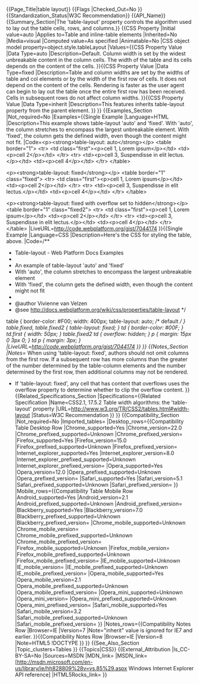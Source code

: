 {{Page_Title|table layout}}
{{Flags
|Checked_Out=No
}}
{{Standardization_Status|W3C Recommendation}}
{{API_Name}}
{{Summary_Section|The 'table-layout' property controls the algorithm used to lay out the table cells, rows, and columns.}}
{{CSS Property
|Initial value=auto
|Applies to=Table and inline-table elements
|Inherited=No
|Media=visual
|Computed value=As specified
|Animatable=No
|CSS object model property=object.style.tableLayout
|Values={{CSS Property Value
|Data Type=auto
|Description=Default. Column width is set by the widest unbreakable content in the column cells. The width of the table and its cells depends on the content of the cells.
}}{{CSS Property Value
|Data Type=fixed
|Description=Table and column widths are set by the widths of table and col elements or by the width of the first row of cells. It does not depend on the content of the cells. Rendering is faster as the user agent can begin to lay out the table once the entire first row has been received. Cells in subsequent rows do not affect column widths.
}}{{CSS Property Value
|Data Type=inherit
|Description=This features inherits table-layout property  from the parent element.
}}
}}
{{Examples_Section
|Not_required=No
|Examples={{Single Example
|Language=HTML
|Description=This example shows table-layout 'auto' and 'fixed'. With 'auto', the column stretches to encompass the largest unbreakable element. With 'fixed', the column gets the defined width, even though the content might not fit.
|Code=&lt;p&gt;&lt;strong&gt;table-layout: auto&lt;/strong&gt;&lt;/p&gt;
&lt;table border=&quot;1&quot;&gt;
	&lt;tr&gt;
		&lt;td class=&quot;first&quot;&gt;&lt;p&gt;cell 1, Lorem ipsum&lt;/p&gt;&lt;/td&gt;
		&lt;td&gt;&lt;p&gt;cell 2&lt;/p&gt;&lt;/td&gt;
	&lt;/tr&gt;
	&lt;tr&gt;
		&lt;td&gt;&lt;p&gt;cell 3, Suspendisse in elit lectus.&lt;/p&gt;&lt;/td&gt;
		&lt;td&gt;&lt;p&gt;cell 4&lt;/p&gt;&lt;/td&gt;
	&lt;/tr&gt;
&lt;/table&gt;

&lt;p&gt;&lt;strong&gt;table-layout: fixed&lt;/strong&gt;&lt;/p&gt;
&lt;table border=&quot;1&quot; class=&quot;fixed&quot;&gt;
	&lt;tr&gt;
		&lt;td class=&quot;first&quot;&gt;&lt;p&gt;cell 1, Lorem ipsum&lt;/p&gt;&lt;/td&gt;
		&lt;td&gt;&lt;p&gt;cell 2&lt;/p&gt;&lt;/td&gt;
	&lt;/tr&gt;
	&lt;tr&gt;
		&lt;td&gt;&lt;p&gt;cell 3, Suspendisse in elit lectus.&lt;/p&gt;&lt;/td&gt;
		&lt;td&gt;&lt;p&gt;cell 4&lt;/p&gt;&lt;/td&gt;
	&lt;/tr&gt;
&lt;/table&gt;

&lt;p&gt;&lt;strong&gt;table-layout: fixed with overflow set to hidden&lt;/strong&gt;&lt;/p&gt;
&lt;table border=&quot;1&quot; class=&quot;fixed2&quot;&gt;
	&lt;tr&gt;
		&lt;td class=&quot;first&quot;&gt;&lt;p&gt;cell 1, Lorem ipsum&lt;/p&gt;&lt;/td&gt;
		&lt;td&gt;&lt;p&gt;cell 2&lt;/p&gt;&lt;/td&gt;
	&lt;/tr&gt;
	&lt;tr&gt;
		&lt;td&gt;&lt;p&gt;cell 3, Suspendisse in elit lectus.&lt;/p&gt;&lt;/td&gt;
		&lt;td&gt;&lt;p&gt;cell 4&lt;/p&gt;&lt;/td&gt;
	&lt;/tr&gt;
&lt;/table&gt;
|LiveURL=http://code.webplatform.org/gist/7044174
}}{{Single Example
|Language=CSS
|Description=Here's the CSS for styling the table, above.
|Code=/**
 * Table-layout - Web Platform Docs Examples
 * 
 * An example of table-layout 'auto' and 'fixed'
 * With 'auto', the column stretches to encompass the largest unbreakable element
 * With 'fixed', the column gets the defined width, even though the content might not fit
 *
 * @author	Vivienne van Velzen
 * @see		http://docs.webplatform.org/wiki/css/properties/table-layout 
 */

table {
	border-color: #F00;
	width: 400px;
	table-layout: auto; /* default */
}
table.fixed,
table.fixed2 {
	table-layout: fixed;
}
td {
	border-color: #00F;
}
td.first {
	width: 50px;
}
table.fixed2 td {
	overflow: hidden;
}
p {
	margin: 15px 0 3px 0;
}
td p {
	margin: 3px;
}
|LiveURL=http://code.webplatform.org/gist/7044174
}}
}}
{{Notes_Section
|Notes=* When using 'table-layout: fixed', authors should not omit columns from the first row. If a subsequent row has more columns than the greater of the number determined by the table-column elements and the number determined by the first row, then additional columns may not be rendered.
* If 'table-layout: fixed', any cell that has content that overflows uses the overflow property to determine whether to clip the overflow content.
}}
{{Related_Specifications_Section
|Specifications={{Related Specification
|Name=CSS2.1, 17.5.2 Table width algorithms: the 'table-layout' property
|URL=http://www.w3.org/TR/CSS2/tables.html#width-layout
|Status=W3C Recommendation
}}
}}
{{Compatibility_Section
|Not_required=No
|Imported_tables=
|Desktop_rows={{Compatibility Table Desktop Row
|Chrome_supported=Yes
|Chrome_version=22.0
|Chrome_prefixed_supported=Unknown
|Chrome_prefixed_version=
|Firefox_supported=Yes
|Firefox_version=15.0
|Firefox_prefixed_supported=Unknown
|Firefox_prefixed_version=
|Internet_explorer_supported=Yes
|Internet_explorer_version=8.0
|Internet_explorer_prefixed_supported=Unknown
|Internet_explorer_prefixed_version=
|Opera_supported=Yes
|Opera_version=12.0
|Opera_prefixed_supported=Unknown
|Opera_prefixed_version=
|Safari_supported=Yes
|Safari_version=5.1
|Safari_prefixed_supported=Unknown
|Safari_prefixed_version=
}}
|Mobile_rows={{Compatibility Table Mobile Row
|Android_supported=Yes
|Android_version=2.1
|Android_prefixed_supported=Unknown
|Android_prefixed_version=
|Blackberry_supported=Yes
|Blackberry_version=7.0
|Blackberry_prefixed_supported=Unknown
|Blackberry_prefixed_version=
|Chrome_mobile_supported=Unknown
|Chrome_mobile_version=
|Chrome_mobile_prefixed_supported=Unknown
|Chrome_mobile_prefixed_version=
|Firefox_mobile_supported=Unknown
|Firefox_mobile_version=
|Firefox_mobile_prefixed_supported=Unknown
|Firefox_mobile_prefixed_version=
|IE_mobile_supported=Unknown
|IE_mobile_version=
|IE_mobile_prefixed_supported=Unknown
|IE_mobile_prefixed_version=
|Opera_mobile_supported=Yes
|Opera_mobile_version=2.1
|Opera_mobile_prefixed_supported=Unknown
|Opera_mobile_prefixed_version=
|Opera_mini_supported=Unknown
|Opera_mini_version=
|Opera_mini_prefixed_supported=Unknown
|Opera_mini_prefixed_version=
|Safari_mobile_supported=Yes
|Safari_mobile_version=3.2
|Safari_mobile_prefixed_supported=Unknown
|Safari_mobile_prefixed_version=
}}
|Notes_rows={{Compatibility Notes Row
|Browser=IE
|Version=7
|Note="inherit" value is ignored for IE7 and earlier.
}}{{Compatibility Notes Row
|Browser=IE
|Version=8
|Note=HTML5  !DOCTYPE
}}
}}
{{See_Also_Section
|Topic_clusters=Tables
}}
{{Topics|CSS}}
{{External_Attribution
|Is_CC-BY-SA=No
|Sources=MSDN
|MDN_link=
|MSDN_link=[http://msdn.microsoft.com/en-us/library/ie/hh828809%28v=vs.85%29.aspx Windows Internet Explorer API reference]
|HTML5Rocks_link=
}}